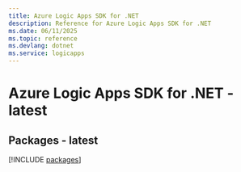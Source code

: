 ```yaml
---
title: Azure Logic Apps SDK for .NET
description: Reference for Azure Logic Apps SDK for .NET
ms.date: 06/11/2025
ms.topic: reference
ms.devlang: dotnet
ms.service: logicapps
---
```

# Azure Logic Apps SDK for .NET - latest
## Packages - latest
[!INCLUDE [packages](logic-apps-index.md)]